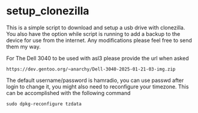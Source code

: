 # setup_clonezilla

This is a simple script to download and setup a usb drive with clonezilla. You also have the option while script is running to add 
a backup to the device for use from the internet. Any modifications please feel free to send them my way.

For The Dell 3040 to be used with asl3 please provide the url when asked
```
https://dev.gentoo.org/~anarchy/Dell-3040-2025-01-21-03-img.zip
```
The default username/password is hamradio, you can use passwd after login to change it, you might also need to reconfigure your
timezone. This can be accomplished with the following command
```
sudo dpkg-reconfigure tzdata
```
